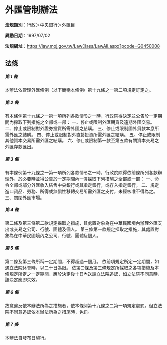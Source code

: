 # 外匯管制辦法

**法規類別**：行政＞中央銀行＞外匯目

**異動日期**：1997/07/02  

**法規網址**：https://law.moj.gov.tw/LawClass/LawAll.aspx?pcode=G0450008





## 法條
##### 第 1 條
本辦法依管理外匯條例（以下簡稱本條例）第十九條之一第二項規定訂定之。

##### 第 2 條
有本條例第十九條之一第一項所列各款情形之一時，行政院得決定並公告於一定期間內採取下列措施之全部或一部：
一、停止或限制外匯期貨及遠期外匯交易。
二、停止或限制對外證券投資所需外匯之結購。
三、停止或限制國外貸款本息所需外匯之結購。
四、停止或限制對外直接投資所需外匯之結購。
五、停止或限制其他資本交易所需外匯之結購。
六、停止或限制第一款至第五款有關資本交易之外匯存款匯出。

##### 第 3 條
有本條例第十九條之一第一項所列各款情形之一時，行政院除得依前條所列各款辦理外，於必要時並得公告於一定期間內一併採取下列措施之全部或一部：
一、命令全部或部分外匯收入結售中央銀行或其指定銀行，或存入指定銀行。
二、規定進口貨品、勞務、所得或無償性移轉交易所需外匯之支付，未經核准不得為之。
三、關閉外匯市場。

##### 第 4 條
第二條及第三條第二款規定採取之措施，其處置對象為在中華民國境內辦理外匯支出或交易之公司、行號、團體及個人。
第三條第一款規定採取之措施，其處置對象為在中華民國境內之公司、行號、團體及個人。

##### 第 5 條
第二條及第三條所稱一定期間，不得超過一個月。
依前項規定所定一定期間，如遇立法院休會時，以二十日為限。
依第二條及第三條規定所採取之各項措施及本條規定所定之一定期間，應於決定後十日內送請立法院追認，如立法院不同意時，該決定應即失效。

##### 第 6 條
故意違反依本辦法所為之措施者，依本條例第十九條之二第一項規定處罰。但立法院不同意追認依本辦法所為之措施時，免罰。

##### 第 7 條
本辦法自發布日施行。


